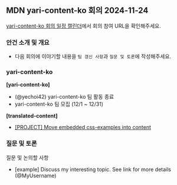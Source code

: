 ## MDN yari-content-ko 회의 2024-11-24

[yari-content-ko 회의 일정 캘린더](https://calendar.google.com/calendar/u/0/embed?src=39499320a50ec7c06f0cb589e953fd7a3e0c33d54a0e69378cd6f8566670cc40@group.calendar.google.com&ctz=Asia/Seoul)에서 회의 참여 URL을 확인해주세요.

### 안건 소개 및 개요

- 다음 회의에 이야기할 내용을 `팀 갱신 사항`과 `질문 및 토론`에 작성해주세요.

### yari-content-ko

**[yari-content-ko]**
- (@yechoi42) yari-content-ko 팀 활동 종료
- yari-content-ko 팀 모집 (12/1 ~ 12/31)

**[translated-content]**
- [[PROJECT] Move embedded css-examples into content](https://github.com/mdn/mdn/issues/597)

### 질문 및 토론

질문 및 논의할 사항

- [example] Discuss my interesting topic. See link for more details (@MyUsername)
